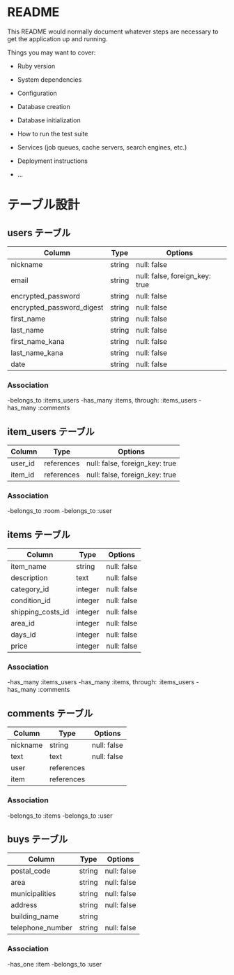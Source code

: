 # README

This README would normally document whatever steps are necessary to get the
application up and running.

Things you may want to cover:

* Ruby version

* System dependencies

* Configuration

* Database creation

* Database initialization

* How to run the test suite

* Services (job queues, cache servers, search engines, etc.)

* Deployment instructions

* ...

# テーブル設計


## users テーブル

| Column                    | Type   | Options                        |
| ------------------        | ------ | -----------                    |
| nickname                  | string | null: false                    |
| email                     | string | null: false, foreign_key: true |
| encrypted_password        | string | null: false                    |
| encrypted_password_digest | string | null: false                    |
| first_name                | string | null: false                    |
| last_name                 | string | null: false                    |
| first_name_kana           | string | null: false                    |
| last_name_kana            | string | null: false                    |
| date                      | string | null: false                    |

### Association

-belongs_to :items_users
-has_many :items, through: :items_users
-has_many :comments

## item_users テーブル

| Column    | Type       | Options                        |
| ------    | ---------- | ------------------------------ |
| user_id   | references | null: false, foreign_key: true |
| item_id   | references | null: false, foreign_key: true |

### Association

-belongs_to :room
-belongs_to :user

## items テーブル

| Column            | Type       | Options     |
| ------            | ------     | ----------- |
| item_name         | string     | null: false |
| description       | text       | null: false |
| category_id       | integer    | null: false |
| condition_id      | integer    | null: false |
| shipping_costs_id | integer    | null: false |
| area_id           | integer    | null: false |
| days_id           | integer    | null: false |
| price             | integer    | null: false |

### Association

-has_many :items_users
-has_many :items, through: :items_users
-has_many :comments

## comments テーブル

| Column             | Type       | Options     |
| ------------------ | ------     | ----------- |
| nickname           | string     | null: false |
| text               | text       | null: false |
| user               | references |             |
| item               | references |             |

### Association

-belongs_to :items
-belongs_to :user

## buys テーブル

| Column                 | Type       | Options     |
| ------                 | ------     | ----------- |
| postal_code            | string     | null: false |
| area                   | string     | null: false |
| municipalities         | string     | null: false |
| address                | string     | null: false |
| building_name          | string     |             |
| telephone_number       | string     | null: false |

### Association

-has_one :item
-belongs_to :user